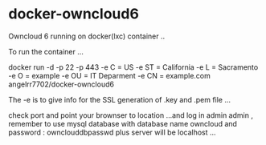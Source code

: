 docker-owncloud6
================

Owncloud 6 running on docker(lxc) container ..



To run the container ...

docker run -d -p 22 -p 443 -e C = US
-e ST = California
-e L = Sacramento
-e O = example
-e OU = IT Deparment
-e CN = example.com
angelrr7702/docker-owncloud6


The -e is to give info for the SSL generation of .key and .pem file ...

check port and point your brownser to location ...and log in admin admin , remember to use mysql database with database name owncloud and password : ownclouddbpasswd plus server will be localhost ...




